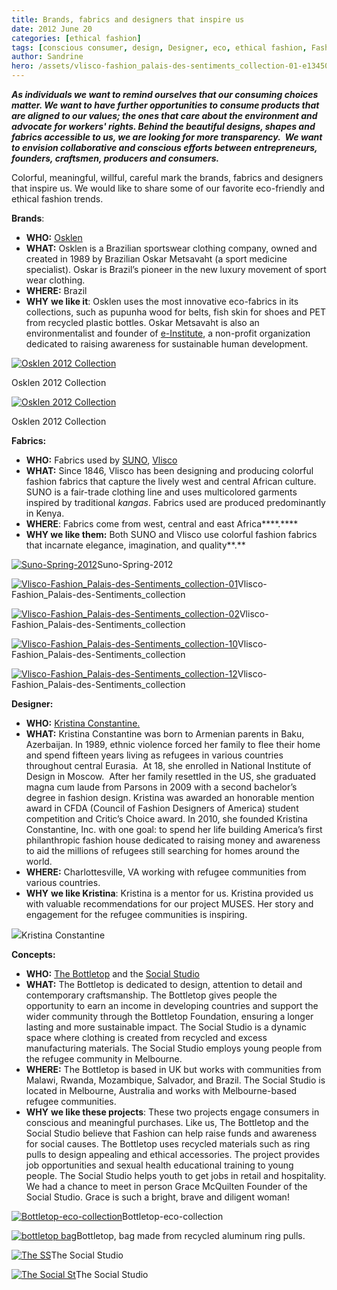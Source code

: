 ```yaml
---
title: Brands, fabrics and designers that inspire us
date: 2012 June 20
categories: [ethical fashion]
tags: [conscious consumer, design, Designer, eco, ethical fashion, Fashion, refugees, resettlement, slow fashion, social cause, social entrepreneurship philanthropy]
author: Sandrine
hero: /assets/vlisco-fashion_palais-des-sentiments_collection-01-e1345078673285.jpeg
---
```

_**As individuals we want to remind ourselves that our consuming choices matter. We want to have further opportunities to consume products that are aligned to our values; the ones that care about the environment and advocate for workers' rights. Behind the beautiful designs, shapes and fabrics accessible to us, we are looking for more transparency.  We want to envision collaborative and conscious efforts between entrepreneurs, founders, craftsmen, producers and consumers.**_

Colorful, meaningful, willful, careful mark the brands, fabrics and designers that inspire us. We would like to share some of our favorite eco-friendly and ethical fashion trends.

**Brands**:

*   **WHO:** [Osklen](http://store.osklen.com/)
*   **WHAT:** Osklen is a Brazilian sportswear clothing company, owned and created in 1989 by Brazilian Oskar Metsavaht (a sport medicine specialist). Oskar is Brazil’s pioneer in the new luxury movement of sport wear clothing.
*   **WHERE:** Brazil
*   **WHY** **we like it**: Osklen uses the most innovative eco-fabrics in its collections, such as pupunha wood for belts, fish skin for shoes and PET from recycled plastic bottles. Oskar Metsavaht is also an environmentalist and founder of [e-Institute](http://www.institutoe.org.br/parceiros), a non-profit organization dedicated to raising awareness for sustainable human development.

[![](/assets/osklen-man1.jpg "Osklen 2012 Collection")](/assets/osklen-man1.jpg)

Osklen 2012 Collection

[![](/assets/osklen-lady1.png "Osklen 2012 Collection")](/assets/osklen-lady1.png)

Osklen 2012 Collection

**Fabrics:**

*   **WHO:** Fabrics used by [SUNO](http://www.sunony.com/), [Vlisco](http://www.vlisco.com/)
*   ****WHAT:**** Since 1846, Vlisco has been designing and producing colorful fashion fabrics that capture the lively west and central African culture. SUNO is a fair-trade clothing line and uses multicolored garments inspired by traditional _kangas_. Fabrics used are produced predominantly in Kenya.
*   **WHERE**: Fabrics come from west, central and east Africa****.****
*   ****WHY** **we like them**:** Both SUNO and Vlisco use colorful fashion fabrics that incarnate elegance, imagination, and quality**.**

[![](/assets/suno-spring-2012.jpg "Suno-Spring-2012")](http://seattlewatch2012.files.wordpress.com/2012/06/suno-spring-2012.jpg)Suno-Spring-2012

[![](/assets/vlisco-fashion_palais-des-sentiments_collection-01.jpg?w=300 "Vlisco-Fashion_Palais-des-Sentiments_collection-01")](http://seattlewatch2012.files.wordpress.com/2012/06/vlisco-fashion_palais-des-sentiments_collection-01.jpg)Vlisco-Fashion_Palais-des-Sentiments_collection

[![](/assets/vlisco-fashion_palais-des-sentiments_collection-02.jpg?w=245 "Vlisco-Fashion_Palais-des-Sentiments_collection-02")](http://seattlewatch2012.files.wordpress.com/2012/06/vlisco-fashion_palais-des-sentiments_collection-02.jpg)Vlisco-Fashion_Palais-des-Sentiments_collection

[![](/assets/vlisco-fashion_palais-des-sentiments_collection-10.jpg?w=214 "Vlisco-Fashion_Palais-des-Sentiments_collection-10")](http://musesseattle.files.wordpress.com/2012/06/vlisco-fashion_palais-des-sentiments_collection-10.jpg)Vlisco-Fashion_Palais-des-Sentiments_collection

[![](/assets/vlisco-fashion_palais-des-sentiments_collection-12.jpg?w=214 "Vlisco-Fashion_Palais-des-Sentiments_collection-12")](http://seattlewatch2012.files.wordpress.com/2012/06/vlisco-fashion_palais-des-sentiments_collection-12.jpg)Vlisco-Fashion_Palais-des-Sentiments_collection

**Designer:**

*   **WHO:** [Kristina Constantine.](http://kristinaconstantine.com/designer.html)
*   **WHAT:** Kristina Constantine was born to Armenian parents in Baku, Azerbaijan. In 1989, ethnic violence forced her family to flee their home and spend fifteen years living as refugees in various countries throughout central Eurasia.  At 18, she enrolled in National Institute of Design in Moscow.  After her family resettled in the US, she graduated magna cum laude from Parsons in 2009 with a second bachelor’s degree in fashion design. Kristina was awarded an honorable mention award in CFDA (Council of Fashion Designers of America) student competition and Critic’s Choice award. In 2010, she founded Kristina Constantine, Inc. with one goal: to spend her life building America’s first philanthropic fashion house dedicated to raising money and awareness to aid the millions of refugees still searching for homes around the world.
*   **WHERE:** Charlottesville, VA working with refugee communities from various countries.
*   **WHY** **we like Kristina**: Kristina is a mentor for us. Kristina provided us with valuable recommendations for our project MUSES. Her story and engagement for the refugee communities is inspiring.

[![](/assets/ckconstantine_01.jpg?w=211)](http://seattlewatch2012.files.wordpress.com/2012/06/ckconstantine_01.jpg)Kristina Constantine

**Concepts:**

*   **WHO:** [The Bottletop](http://bottletop.org/) and the [Social Studio](http://www.thesocialstudio.org/The_Social_Studio___Remixed_Design/TSS.html)
*   **WHAT:** The Bottletop is dedicated to design, attention to detail and contemporary craftsmanship. The Bottletop gives people the opportunity to earn an income in developing countries and support the wider community through the Bottletop Foundation, ensuring a longer lasting and more sustainable impact. The Social Studio is a dynamic space where clothing is created from recycled and excess manufacturing materials. The Social Studio employs young people from the refugee community in Melbourne.
*   **WHERE:** The Bottletop is based in UK but works with communities from Malawi, Rwanda, Mozambique, Salvador, and Brazil. The Social Studio is located in Melbourne, Australia and works with Melbourne-based refugee communities.
*   **WHY** **we like these projects**: These two projects engage consumers in conscious and meaningful purchases. Like us, The Bottletop and the Social Studio believe that Fashion can help raise funds and awareness for social causes. The Bottletop uses recycled materials such as ring pulls to design appealing and ethical accessories. The project provides job opportunities and sexual health educational training to young people. The Social Studio helps youth to get jobs in retail and hospitality. We had a chance to meet in person Grace McQuilten Founder of the Social Studio. Grace is such a bright, brave and diligent woman!

[![](/assets/bottletop-eco-collection.jpg?w=235 "Bottletop-eco-collection")](http://musesseattle.files.wordpress.com/2012/06/bottletop-eco-collection.jpg)Bottletop-eco-collection

[![](/assets/bottletop-bag.jpg?w=300 "bottletop bag")](http://seattlewatch2012.files.wordpress.com/2012/06/bottletop-bag.jpg)Bottletop, bag made from recycled aluminum ring pulls.

[![](/assets/the-ss.jpg?w=300 "The SS")](http://seattlewatch2012.files.wordpress.com/2012/06/the-ss.jpg)The Social Studio

[![](/assets/the-social-st.jpg?w=300 "The Social St")](http://seattlewatch2012.files.wordpress.com/2012/06/the-social-st.jpg)The Social Studio